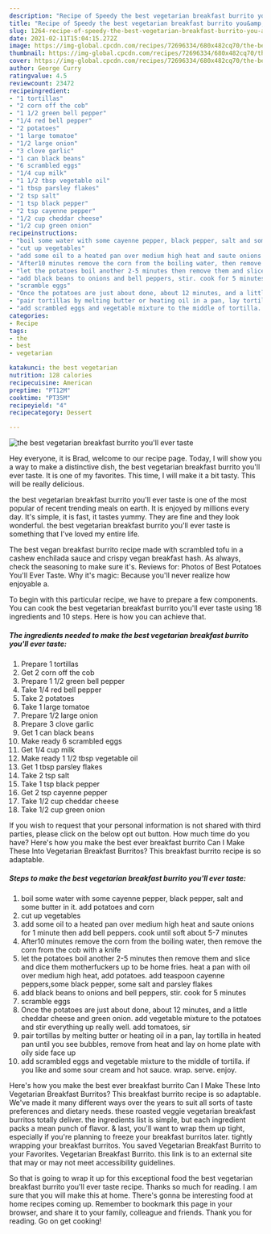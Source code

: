 ```yaml
---
description: "Recipe of Speedy the best vegetarian breakfast burrito you&amp;#39;ll ever taste"
title: "Recipe of Speedy the best vegetarian breakfast burrito you&amp;#39;ll ever taste"
slug: 1264-recipe-of-speedy-the-best-vegetarian-breakfast-burrito-you-and-39-ll-ever-taste
date: 2021-02-11T15:04:15.272Z
image: https://img-global.cpcdn.com/recipes/72696334/680x482cq70/the-best-vegetarian-breakfast-burrito-youll-ever-taste-recipe-main-photo.jpg
thumbnail: https://img-global.cpcdn.com/recipes/72696334/680x482cq70/the-best-vegetarian-breakfast-burrito-youll-ever-taste-recipe-main-photo.jpg
cover: https://img-global.cpcdn.com/recipes/72696334/680x482cq70/the-best-vegetarian-breakfast-burrito-youll-ever-taste-recipe-main-photo.jpg
author: George Curry
ratingvalue: 4.5
reviewcount: 23472
recipeingredient:
- "1 tortillas"
- "2 corn off the cob"
- "1 1/2 green bell pepper"
- "1/4 red bell pepper"
- "2 potatoes"
- "1 large tomatoe"
- "1/2 large onion"
- "3 clove garlic"
- "1 can black beans"
- "6 scrambled eggs"
- "1/4 cup milk"
- "1 1/2 tbsp vegetable oil"
- "1 tbsp parsley flakes"
- "2 tsp salt"
- "1 tsp black pepper"
- "2 tsp cayenne pepper"
- "1/2 cup cheddar cheese"
- "1/2 cup green onion"
recipeinstructions:
- "boil some water with some cayenne pepper, black pepper, salt and some butter in it. add potatoes and corn"
- "cut up vegetables"
- "add some oil to a heated pan over medium high heat and saute onions for 1 minute then add bell peppers. cook until soft about 5-7 minutes"
- "After10 minutes remove the corn from the boiling water, then remove the corn from the cob with a knife"
- "let the potatoes boil another 2-5 minutes then remove them and slice and dice them motherfuckers up to be home fries. heat a pan with oil over medium high heat, add potatoes. add teaspoon cayenne peppers,some black pepper, some salt and parsley flakes"
- "add black beans to onions and bell peppers, stir. cook for 5 minutes"
- "scramble eggs"
- "Once the potatoes are just about done, about 12 minutes, and a little cheddar cheese and green onion. add vegetable mixture to the potatoes and stir everything up really well. add tomatoes, sir"
- "pair tortillas by melting butter or heating oil in a pan, lay tortilla in heated pan until you see bubbles, remove from heat and lay on home plate with oily side face up"
- "add scrambled eggs and vegetable mixture to the middle of tortilla. if you like and some sour cream and hot sauce. wrap. serve. enjoy."
categories:
- Recipe
tags:
- the
- best
- vegetarian

katakunci: the best vegetarian 
nutrition: 128 calories
recipecuisine: American
preptime: "PT12M"
cooktime: "PT35M"
recipeyield: "4"
recipecategory: Dessert

---
```



![the best vegetarian breakfast burrito you&#39;ll ever taste](https://img-global.cpcdn.com/recipes/72696334/680x482cq70/the-best-vegetarian-breakfast-burrito-youll-ever-taste-recipe-main-photo.jpg)

Hey everyone, it is Brad, welcome to our recipe page. Today, I will show you a way to make a distinctive dish, the best vegetarian breakfast burrito you&#39;ll ever taste. It is one of my favorites. This time, I will make it a bit tasty. This will be really delicious.

the best vegetarian breakfast burrito you&#39;ll ever taste is one of the most popular of recent trending meals on earth. It is enjoyed by millions every day. It's simple, it is fast, it tastes yummy. They are fine and they look wonderful. the best vegetarian breakfast burrito you&#39;ll ever taste is something that I've loved my entire life.

The best vegan breakfast burrito recipe made with scrambled tofu in a cashew enchilada sauce and crispy vegan breakfast hash. As always, check the seasoning to make sure it&#39;s. Reviews for: Photos of Best Potatoes You&#39;ll Ever Taste. Why it&#39;s magic: Because you&#39;ll never realize how enjoyable a.


To begin with this particular recipe, we have to prepare a few components. You can cook the best vegetarian breakfast burrito you&#39;ll ever taste using 18 ingredients and 10 steps. Here is how you can achieve that.

<!--inarticleads1-->

##### The ingredients needed to make the best vegetarian breakfast burrito you&#39;ll ever taste:

1. Prepare 1 tortillas
1. Get 2 corn off the cob
1. Prepare 1 1/2 green bell pepper
1. Take 1/4 red bell pepper
1. Take 2 potatoes
1. Take 1 large tomatoe
1. Prepare 1/2 large onion
1. Prepare 3 clove garlic
1. Get 1 can black beans
1. Make ready 6 scrambled eggs
1. Get 1/4 cup milk
1. Make ready 1 1/2 tbsp vegetable oil
1. Get 1 tbsp parsley flakes
1. Take 2 tsp salt
1. Take 1 tsp black pepper
1. Get 2 tsp cayenne pepper
1. Take 1/2 cup cheddar cheese
1. Take 1/2 cup green onion


If you wish to request that your personal information is not shared with third parties, please click on the below opt out button. How much time do you have? Here&#39;s how you make the best ever breakfast burrito Can I Make These Into Vegetarian Breakfast Burritos? This breakfast burrito recipe is so adaptable. 

<!--inarticleads2-->

##### Steps to make the best vegetarian breakfast burrito you&#39;ll ever taste:

1. boil some water with some cayenne pepper, black pepper, salt and some butter in it. add potatoes and corn
1. cut up vegetables
1. add some oil to a heated pan over medium high heat and saute onions for 1 minute then add bell peppers. cook until soft about 5-7 minutes
1. After10 minutes remove the corn from the boiling water, then remove the corn from the cob with a knife
1. let the potatoes boil another 2-5 minutes then remove them and slice and dice them motherfuckers up to be home fries. heat a pan with oil over medium high heat, add potatoes. add teaspoon cayenne peppers,some black pepper, some salt and parsley flakes
1. add black beans to onions and bell peppers, stir. cook for 5 minutes
1. scramble eggs
1. Once the potatoes are just about done, about 12 minutes, and a little cheddar cheese and green onion. add vegetable mixture to the potatoes and stir everything up really well. add tomatoes, sir
1. pair tortillas by melting butter or heating oil in a pan, lay tortilla in heated pan until you see bubbles, remove from heat and lay on home plate with oily side face up
1. add scrambled eggs and vegetable mixture to the middle of tortilla. if you like and some sour cream and hot sauce. wrap. serve. enjoy.


Here&#39;s how you make the best ever breakfast burrito Can I Make These Into Vegetarian Breakfast Burritos? This breakfast burrito recipe is so adaptable. We&#39;ve made it many different ways over the years to suit all sorts of taste preferences and dietary needs. these roasted veggie vegetarian breakfast burritos totally deliver. the ingredients list is simple, but each ingredient packs a mean punch of flavor. &amp; last, you&#39;ll want to wrap them up tight, especially if you&#39;re planning to freeze your breakfast burritos later. tightly wrapping your breakfast burritos. You saved Vegetarian Breakfast Burrito to your Favorites. Vegetarian Breakfast Burrito. this link is to an external site that may or may not meet accessibility guidelines. 

So that is going to wrap it up for this exceptional food the best vegetarian breakfast burrito you&#39;ll ever taste recipe. Thanks so much for reading. I am sure that you will make this at home. There's gonna be interesting food at home recipes coming up. Remember to bookmark this page in your browser, and share it to your family, colleague and friends. Thank you for reading. Go on get cooking!
